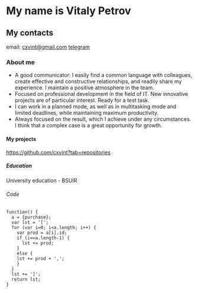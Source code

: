 # My name is Vitaly Petrov

## My contacts

email: cxvint@gmail.com
[telegram](https://t.me/cxvint)

### About me

- A good communicator: I easily find a common language with colleagues, create effective and constructive relationships, and readily share my experience. I maintain a positive atmosphere in the team.
- Focused on professional development in the field of IT. New innovative projects are of particular interest. Ready for a test task.
- I can work in a planned mode, as well as in multitasking mode and limited deadlines, while maintaining maximum productivity.
- Always focused on the result, which I achieve under any circumstances. I think that a complex case is a great opportunity for growth.

#### My projects

https://github.com/cxvint?tab=repositories

##### Education

University education - BSUIR

###### Code

```
function() {
  a = {purchase};
  var lst = '[';
  for (var i=0; i<a.length; i++) {
    var prod = a[i].id;
    if (i==a.length-1) {
      lst += prod;
    }
    else {
    lst += prod + ',';
    }
  }
  lst += ']';
  return lst;
}
```
